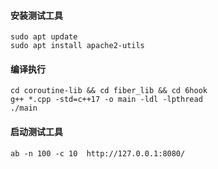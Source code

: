 #### 安装测试工具

```shell
sudo apt update
sudo apt install apache2-utils
```

#### 编译执行

```shell
cd coroutine-lib && cd fiber_lib && cd 6hook 
g++ *.cpp -std=c++17 -o main -ldl -lpthread
./main
```


#### 启动测试工具

```shell
ab -n 100 -c 10  http://127.0.0.1:8080/
```
